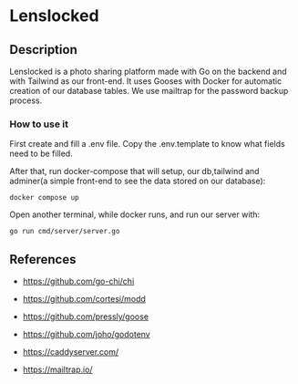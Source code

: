 # Lenslocked 

## Description

Lenslocked is a photo sharing platform made with Go on the backend and with Tailwind as our front-end. It uses Gooses with Docker for automatic creation of our database tables. We use mailtrap for the password backup process.

### How to use it  
First create and fill a  .env file. Copy the .env.template to know what fields  need to be filled.

After that, run docker-compose that will setup, our db,tailwind and adminer(a simple front-end to see the data stored on our database):
    
    docker compose up 

Open another terminal, while docker runs, and run our server with:

    go run cmd/server/server.go

## References 

* https://github.com/go-chi/chi

* https://github.com/cortesi/modd

* https://github.com/pressly/goose

* https://github.com/joho/godotenv

* https://caddyserver.com/

* https://mailtrap.io/
